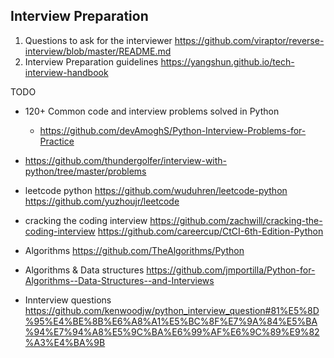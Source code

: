 Interview Preparation
----------------------
1. Questions to ask for the interviewer
    https://github.com/viraptor/reverse-interview/blob/master/README.md
2. Interview Preparation guidelines
    https://yangshun.github.io/tech-interview-handbook

TODO
- 120+ Common code and interview problems solved in Python 
    - https://github.com/devAmoghS/Python-Interview-Problems-for-Practice

- https://github.com/thundergolfer/interview-with-python/tree/master/problems
- leetcode python
    https://github.com/wuduhren/leetcode-python
    https://github.com/yuzhoujr/leetcode

- cracking the coding interview
    https://github.com/zachwill/cracking-the-coding-interview
    https://github.com/careercup/CtCI-6th-Edition-Python
    
- Algorithms
    https://github.com/TheAlgorithms/Python
- Algorithms & Data structures
    https://github.com/jmportilla/Python-for-Algorithms--Data-Structures--and-Interviews
- Innterview questions 
    https://github.com/kenwoodjw/python_interview_question#81%E5%8D%95%E4%BE%8B%E6%A8%A1%E5%BC%8F%E7%9A%84%E5%BA%94%E7%94%A8%E5%9C%BA%E6%99%AF%E6%9C%89%E9%82%A3%E4%BA%9B
